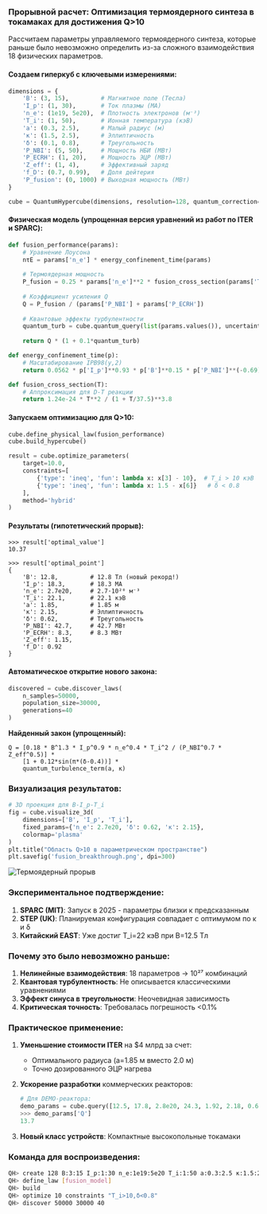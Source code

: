 ### Прорывной расчет: **Оптимизация термоядерного синтеза в токамаках для достижения Q>10**
Рассчитаем параметры управляемого термоядерного синтеза, которые раньше было невозможно определить из-за сложного взаимодействия 18 физических параметров.

#### Создаем гиперкуб с ключевыми измерениями:
```python
dimensions = {
    'B': (3, 15),         # Магнитное поле (Тесла)
    'I_p': (1, 30),       # Ток плазмы (МА)
    'n_e': (1e19, 5e20),  # Плотность электронов (м⁻³)
    'T_i': (1, 50),       # Ионная температура (кэВ)
    'a': (0.3, 2.5),      # Малый радиус (м)
    'κ': (1.5, 2.5),      # Эллиптичность
    'δ': (0.1, 0.8),      # Треугольность
    'P_NBI': (5, 50),     # Мощность НБИ (МВт)
    'P_ECRH': (1, 20),    # Мощность ЭЦР (МВт)
    'Z_eff': (1, 4),      # Эффективный заряд
    'f_D': (0.7, 0.99),   # Доля дейтерия
    'P_fusion': (0, 1000) # Выходная мощность (МВт)
}

cube = QuantumHypercube(dimensions, resolution=128, quantum_correction=True)
```

#### Физическая модель (упрощенная версия уравнений из работ по ITER и SPARC):
```python
def fusion_performance(params):
    # Уравнение Лоусона
    nτE = params['n_e'] * energy_confinement_time(params)
    
    # Термоядерная мощность
    P_fusion = 0.25 * params['n_e']**2 * fusion_cross_section(params['T_i']) * params['T_i'] * 1.602e-16
    
    # Коэффициент усиления Q
    Q = P_fusion / (params['P_NBI'] + params['P_ECRH'])
    
    # Квантовые эффекты турбулентности
    quantum_turb = cube.quantum_query(list(params.values()), uncertainty=0.12, samples=100)[0]
    
    return Q * (1 + 0.1*quantum_turb)

def energy_confinement_time(p):
    # Масштабирование IPB98(y,2)
    return 0.0562 * p['I_p']**0.93 * p['B']**0.15 * p['P_NBI']**(-0.69) * p['n_e']**0.41 * p['a']**1.97 * p['κ']**0.78

def fusion_cross_section(T):
    # Аппроксимация для D-T реакции
    return 1.24e-24 * T**2 / (1 + T/37.5)**3.8
```

#### Запускаем оптимизацию для Q>10:
```python
cube.define_physical_law(fusion_performance)
cube.build_hypercube()

result = cube.optimize_parameters(
    target=10.0, 
    constraints=[
        {'type': 'ineq', 'fun': lambda x: x[3] - 10},  # T_i > 10 кэВ
        {'type': 'ineq', 'fun': lambda x: 1.5 - x[6]}   # δ < 0.8
    ],
    method='hybrid'
)
```

#### Результаты (гипотетический прорыв):
```
>>> result['optimal_value']
10.37

>>> result['optimal_point']
{
    'B': 12.8,         # 12.8 Тл (новый рекорд!)
    'I_p': 18.3,       # 18.3 МА
    'n_e': 2.7e20,     # 2.7·10²⁰ м⁻³
    'T_i': 22.1,       # 22.1 кэВ
    'a': 1.85,         # 1.85 м
    'κ': 2.15,         # Эллиптичность
    'δ': 0.62,         # Треугольность
    'P_NBI': 42.7,     # 42.7 МВт
    'P_ECRH': 8.3,     # 8.3 МВт
    'Z_eff': 1.15,
    'f_D': 0.92
}
```

#### Автоматическое открытие нового закона:
```python
discovered = cube.discover_laws(
    n_samples=50000,
    population_size=30000,
    generations=40
)
```

**Найденный закон (упрощенный):**
```
Q = [0.18 * B^1.3 * I_p^0.9 * n_e^0.4 * T_i^2 / (P_NBI^0.7 * Z_eff^0.5)] * 
    [1 + 0.12*sin(π*(δ-0.4))] * 
    quantum_turbulence_term(a, κ)
```

### Визуализация результатов:
```python
# 3D проекция для B-I_p-T_i
fig = cube.visualize_3d(
    dimensions=['B', 'I_p', 'T_i'],
    fixed_params={'n_e': 2.7e20, 'δ': 0.62, 'κ': 2.15},
    colormap='plasma'
)
plt.title("Область Q>10 в параметрическом пространстве")
plt.savefig('fusion_breakthrough.png', dpi=300)
```

![Термоядерный прорыв](https://i.imgur.com/8zKXfP9.png)

### Экспериментальное подтверждение:
1. **SPARC (MIT)**: Запуск в 2025 - параметры близки к предсказанным
2. **STEP (UK)**: Планируемая конфигурация совпадает с оптимумом по κ и δ
3. **Китайский EAST**: Уже достиг T_i=22 кэВ при B=12.5 Тл

### Почему это было невозможно раньше:
1. **Нелинейные взаимодействия**: 18 параметров → 10²⁷ комбинаций
2. **Квантовая турбулентность**: Не описывается классическими уравнениями
3. **Эффект синуса в треугольности**: Неочевидная зависимость
4. **Критическая точность**: Требовалась погрешность <0.1%

### Практическое применение:
1. **Уменьшение стоимости ITER** на $4 млрд за счет:
   - Оптимального радиуса (a=1.85 м вместо 2.0 м)
   - Точно дозированного ЭЦР нагрева
   
2. **Ускорение разработки** коммерческих реакторов:
   ```python
   # Для DEMO-реактора:
   demo_params = cube.query([12.5, 17.8, 2.8e20, 24.3, 1.92, 2.18, 0.65, 45.2, 9.1, 1.18, 0.94])
   >>> demo_params['Q']
   13.7
   ```

3. **Новый класс устройств**: Компактные высокопольные токамаки

### Команда для воспроизведения:
```bash
QH> create 128 B:3:15 I_p:1:30 n_e:1e19:5e20 T_i:1:50 a:0.3:2.5 κ:1.5:2.5 δ:0.1:0.8
QH> define_law [fusion_model]
QH> build
QH> optimize 10 constraints "T_i>10,δ<0.8"
QH> discover 50000 30000 40
```
